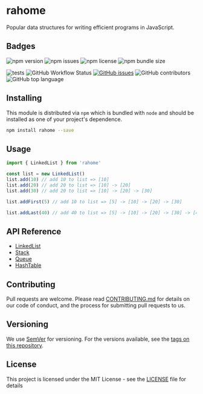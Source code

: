 # rahome

Popular data structures for writing efficient programs in JavaScript.

## Badges

![npm version](https://img.shields.io/npm/v/rahome?style=flat-square)
![npm issues](https://img.shields.io/npm/dm/rahome?style=flat-square)
![npm license](https://img.shields.io/npm/l/rahome?style=flat-square)
![npm bundle size](https://img.shields.io/bundlephobia/minzip/rahome?style=flat-square)

![tests](https://github.com/sagar-gavhane/rahome/workflows/tests/badge.svg)
![GitHub Workflow Status](https://img.shields.io/github/workflow/status/sagar-gavhane/rahome/tests?style=flat-square)
[![GitHub issues](https://img.shields.io/github/issues/sagar-gavhane/rahome?style=flat-square)](https://github.com/sagar-gavhane/rahome/issues)
![GitHub contributors](https://img.shields.io/github/contributors-anon/sagar-gavhane/rahome?style=flat-square)
![GitHub top language](https://img.shields.io/github/languages/top/sagar-gavhane/rahome?style=flat-square)

## Installing

This module is distributed via `npm` which is bundled with `node` and should be installed as one of your project's dependence.

```bash
npm install rahome --save
```

## Usage

```javascript
import { LinkedList } from 'rahome'

const list = new LinkedList()
list.add(10) // add 10 to list => [10]
list.add(20) // add 20 to list => [10] -> [20]
list.add(30) // add 20 to list => [10] -> [20] -> [30]

list.addFirst(5) // add 10 to list => [5] -> [10] -> [20] -> [30]

list.addLast(40) // add 40 to list => [5] -> [10] -> [20] -> [30] -> [40]
```

## API Reference

- [LinkedList](src/LinkedList/LinkedList.md)
- [Stack](src/Stack/Stack.md)
- [Queue](src/Queue/Queue.md)
- [HashTable](src/HashTable/HashTable.md)

## Contributing

Pull requests are welcome. Please read [CONTRIBUTING.md](https://github.com/sagar-gavhane/rahome/blob/master/CONTRIBUTING.md) for details on our code of conduct, and the process for submitting pull requests to us.

## Versioning

We use [SemVer](http://semver.org/) for versioning. For the versions available, see the [tags on this repository](https://github.com/sagar-gavhane/rahome/tags).

## License

This project is licensed under the MIT License - see the [LICENSE](https://github.com/sagar-gavhane/rahome/blob/master/LICENSE) file for details
